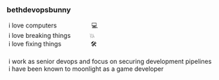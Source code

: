 
### &nbsp; &nbsp;&nbsp; bethdevopsbunny 
&nbsp;&nbsp;&nbsp;&nbsp;&nbsp;&nbsp;i love computers &nbsp;&nbsp;&nbsp;&nbsp;&nbsp;&nbsp;&nbsp;&nbsp;&nbsp;&nbsp;&nbsp;&nbsp;&nbsp;&nbsp;&nbsp;&nbsp;&nbsp;&nbsp; 💻 <br>
&nbsp;&nbsp;&nbsp;&nbsp;&nbsp;&nbsp;i love breaking things &nbsp;&nbsp;&nbsp;&nbsp;&nbsp;&nbsp;&nbsp;&nbsp;&nbsp;&nbsp;💥 <br>
&nbsp;&nbsp;&nbsp;&nbsp;&nbsp;&nbsp;i love fixing things &nbsp;&nbsp;&nbsp;&nbsp;&nbsp;&nbsp;&nbsp;&nbsp;&nbsp;&nbsp;&nbsp;&nbsp;&nbsp;&nbsp;&nbsp;&nbsp;🛠  <br> <br>
&nbsp;&nbsp;&nbsp;&nbsp;&nbsp;&nbsp;i work as senior devops and focus on securing development pipelines <br>
&nbsp;&nbsp;&nbsp;&nbsp;&nbsp;&nbsp;i have been known to moonlight as a game developer <br>
<br>



<!--
**bethdevopsbunny/bethdevopsbunny** is a ✨ _special_ ✨ repository because its `README.md` (this file) appears on your GitHub profile.

Here are some ideas to get you started:

- 🔭 I’m currently working on ...
- 🌱 I’m currently learning ...
- 👯 I’m looking to collaborate on ...
- 🤔 I’m looking for help with ...
- 💬 Ask me about ...
- 📫 How to reach me: ...
- 😄 Pronouns: ...
- ⚡ Fun fact: ...
-->
